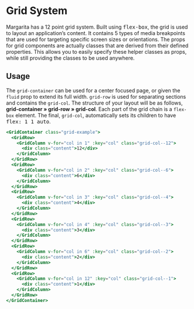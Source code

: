 # Grid System

Margarita has a 12 point grid system. Built using <kbd>flex-box</kbd>, the grid is used to layout an application’s content. It contains 5 types of media breakpoints that are used for targeting specific screen sizes or orientations. The props for grid components are actually classes that are derived from their defined properties. This allows you to easily specify these helper classes as props, while still providing the classes to be used anywhere.

## Usage

The `grid-container` can be used for a center focused page, or given the `fluid` prop to extend its full width. `grid-row` is used for separating sections and contains the `grid-col`. The structure of your layout will be as follows, **grid-container » grid-row » grid-col**. Each part of the grid chain is a `flex-box` element. The final, `grid-col`, automatically sets its children to have <kbd>flex: 1 1 auto</kbd>.

```handlebars
<GridContainer class="grid-example">
  <GridRow>
    <GridColumn v-for="col in 1" :key="col" class="grid-col--12">
      <div class="content">12</div>
    </GridColumn>
  </GridRow>
  <GridRow>
    <GridColumn v-for="col in 2" :key="col" class="grid-col--6">
      <div class="content">6</div>
    </GridColumn>
  </GridRow>
  <GridRow>
    <GridColumn v-for="col in 3" :key="col" class="grid-col--4">
      <div class="content">4</div>
    </GridColumn>
  </GridRow>
  <GridRow>
    <GridColumn v-for="col in 4" :key="col" class="grid-col--3">
      <div class="content">3</div>
    </GridColumn>
  </GridRow>
  <GridRow>
    <GridColumn v-for="col in 6" :key="col" class="grid-col--2">
      <div class="content">2</div>
    </GridColumn>
  </GridRow>
  <GridRow>
    <GridColumn v-for="col in 12" :key="col" class="grid-col--1">
      <div class="content">1</div>
    </GridColumn>
  </GridRow>
</GridContainer>
```
